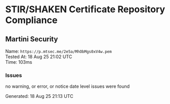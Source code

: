 # STIR/SHAKEN Certificate Repository Compliance

## Martini Security

Name: `https://p.mtsec.me/2e5a/MhObMgs0xV4w.pem`\
Tested At: 18 Aug 25 21:02 UTC\
Time: 103ms

### Issues

no warning, or error, or notice date level issues were found

Generated: 18 Aug 25 21:13 UTC